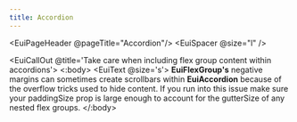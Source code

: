 ```yaml
---
title: Accordion
---
```


<EuiPageHeader @pageTitle="Accordion"/>
<EuiSpacer @size="l" />

<EuiCallOut
  @title='Take care when including flex group content within accordions'>
  <:body>
    <EuiText @size='s'>
      <strong>EuiFlexGroup's</strong>
      negative margins can sometimes create scrollbars within
      <strong>EuiAccordion</strong>
      because of the overflow tricks used to hide content. If you run into this
      issue make sure your paddingSize prop is large enough to account for the
      <EuiCode>gutterSize</EuiCode>
      of any nested flex groups.
    </EuiText>
  </:body>
</EuiCallOut>

<EuiHorizontalRule/>